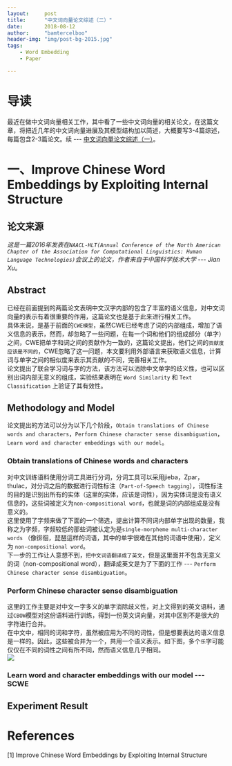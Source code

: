 ```yaml
---
layout:     post
title:      "中文词向量论文综述（二）"
date:       2018-08-12
author:     "bamtercelboo"
header-img: "img/post-bg-2015.jpg"
tags:
    - Word Embedding
    - Paper

---
```



#  导读  #
最近在做中文词向量相关工作，其中看了一些中文词向量的相关论文，在这篇文章，将把近几年的中文词向量进展及其模型结构加以简述，大概要写3-4篇综述，每篇包含2-3篇论文。续 --- [中文词向量论文综述（一）](https://bamtercelboo.github.io/2018/08/10/chinese_embedding_paper_first/)。  


# 一、Improve Chinese Word Embeddings by Exploiting Internal Structure #

## 论文来源 ##
*这是一篇2016年发表在`NAACL-HLT(Annual Conference of the North American Chapter of the Association for Computational Linguistics: Human Language Technologies)`会议上的论文，作者来自于中国科学技术大学 --- Jian Xu。*

## Abstract ##
已经在前面提到的两篇论文表明中文汉字内部的包含了丰富的语义信息，对中文词向量的表示有着很重要的作用，这篇论文也是基于此来进行相关工作。  
具体来说，是基于前面的`CWE模型`，虽然CWE已经考虑了词的内部组成，增加了语义信息的表示，然而，却忽略了一些问题，在每一个词和他们的组成部分（单字）之间，CWE把单字和词之间的贡献作为一致的，这篇论文提出，他们之间的`贡献度应该是不同的`，CWE忽略了这一问题，本文要利用外部语言来获取语义信息，计算词与单字之间的相似度来表示其贡献的不同，完善相关工作。  
论文提出了联合学习词与字的方法，该方法可以消除中文单字的歧义性，也可以区别出词内部无意义的组成，实验结果表明在 `Word Similarity` 和 `Text Classification` 上验证了其有效性。

## Methodology and Model ##
论文提出的方法可以分为以下几个阶段，`Obtain translations of Chinese words and characters`，`Perform Chinese character sense disambiguation`，`Learn word and character embeddings with our model`。  

### Obtain translations of Chinese words and characters ###
对中文训练语料使用分词工具进行分词，分词工具可以采用jieba，Zpar，thulac，对分词之后的数据进行词性标注（`Part-of-Speech tagging`），词性标注的目的是识别出所有的实体（这里的实体，应该是词性），因为实体词是没有语义信息的，这些词被定义为`non-compositional word`，也就是词的内部组成是没有意义的。    
这里使用了字频来做了下面的一个筛选，提出计算不同词内部单字出现的数量，我称之为字频，字频较低的那些词被认定为是`single-morpheme multi-character words` （像徘徊，琵琶這样的词语，其中的单字很难在其他的词语中使用），定义为 `non-compositional word`。  
下一步的工作让人意想不到，`把中文词语翻译成了英文`，但是这里面并不包含无意义的词（non-compositional word），翻译成英文是为了下面的工作 --- `Perform Chinese character sense disambiguation`。


### Perform Chinese character sense disambiguation ###
这里的工作主要是对中文一字多义的单字消除歧义性，对上文得到的英文语料，通过`CBOW`模型对这份语料进行训练，得到一份英文词向量，对其中区别不是很大的字符进行合并。  
在中文中，相同的词和字符，虽然被应用为不同的词性，但是想要表达的语义信息是一样的。因此，这些被合并为一个，共用一个语义表示。如下图，多个`乐`字可能仅仅在不同的词性之间有所不同，然而语义信息几乎相同。  
![](https://i.imgur.com/N1dNNuS.jpg)  




### Learn word and character embeddings with our model  --- SCWE ###







## Experiment Result ##






# References  #
[1] Improve Chinese Word Embeddings by Exploiting Internal Structure  
  
 








